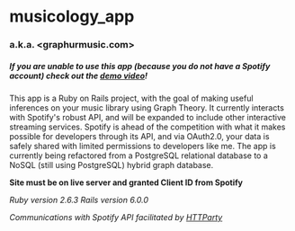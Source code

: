 # musicology_app
### a.k.a. <graphurmusic.com>

##### *If you are unable to use this app (because you do not have a Spotify account) check out the [demo video](https://youtu.be/YlqB5HX-Xm8)!* 

This app is a Ruby on Rails project, with the goal of making useful inferences on your music library using Graph Theory.  It currently interacts with Spotify's robust API, and will be expanded to include other interactive streaming services.
Spotify is ahead of the competition with what it makes possible for developers through its API, and via OAuth2.0, your data is safely shared with limited permissions to developers like me.
The app is currently being refactored from a PostgreSQL relational database to a NoSQL (still using PostgreSQL) hybrid graph database.

**Site must be on live server and granted Client ID from Spotify**

*Ruby version 2.6.3*
*Rails version 6.0.0*

*Communications with Spotify API facilitated by [HTTParty](https://github.com/jnunemaker/httparty)*
